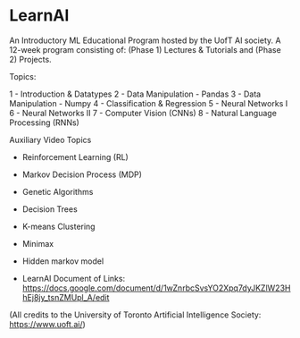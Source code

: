 # LearnAI
An Introductory ML Educational Program hosted by the UofT AI society. A 12-week program consisting of: (Phase 1) Lectures & Tutorials and (Phase 2) Projects.


Topics:

1 - Introduction & Datatypes
2 - Data Manipulation - Pandas
3 - Data Manipulation - Numpy
4 - Classification & Regression
5 - Neural Networks I
6 - Neural Networks II
7 - Computer Vision (CNNs)
8 - Natural Language Processing (RNNs)

Auxiliary Video Topics

- Reinforcement Learning (RL)
- Markov Decision Process (MDP)
- Genetic Algorithms
- Decision Trees
- K-means Clustering
- Minimax
- Hidden markov model






- LearnAI Document of Links: https://docs.google.com/document/d/1wZnrbcSvsYO2Xpq7dyJKZlW23HhEj8jy_tsnZMUpl_A/edit

(All credits to the University of Toronto Artificial Intelligence Society: https://www.uoft.ai/)
